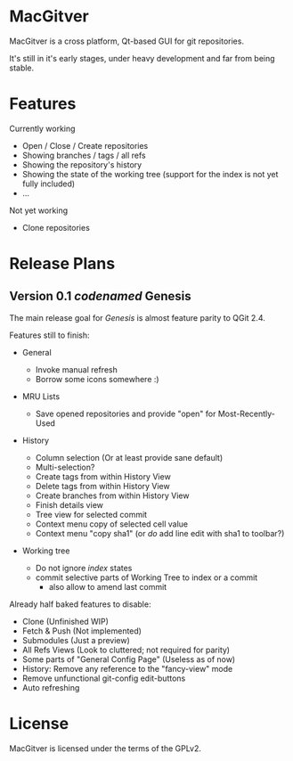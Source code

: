 MacGitver
=========

MacGitver is a cross platform, Qt-based GUI for git repositories.

It's still in it's early stages, under heavy development and far from being stable.

Features
========

Currently working
- Open / Close / Create repositories
- Showing branches / tags / all refs
- Showing the repository's history
- Showing the state of the working tree (support for the index is not yet fully included)
- ...

Not yet working
- Clone repositories

Release Plans
=============

## Version 0.1 _codenamed_ __Genesis__

The main release goal for _Genesis_ is almost feature parity to QGit 2.4.

Features still to finish:
- General
    - Invoke manual refresh
    - Borrow some icons somewhere :)

- MRU Lists
    - Save opened repositories and provide "open" for Most-Recently-Used

- History
    - Column selection (Or at least provide sane default)
    - Multi-selection?
    - Create tags from within History View
    - Delete tags from within History View
    - Create branches from within History View
    - Finish details view
    - Tree view for selected commit
    - Context menu copy of selected cell value
    - Context menu "copy sha1" (or _do_ add line edit with sha1 to toolbar?)

- Working tree
    - Do not ignore *index* states
    - commit selective parts of Working Tree to index or a commit
        - also allow to amend last commit

Already half baked features to disable:
- Clone (Unfinished WIP)
- Fetch & Push (Not implemented)
- Submodules (Just a preview)
- All Refs Views (Look to cluttered; not required for parity)
- Some parts of "General Config Page" (Useless as of now)
- History: Remove any reference to the "fancy-view" mode
- Remove unfunctional git-config edit-buttons
- Auto refreshing

License
=======
MacGitver is licensed under the terms of the GPLv2.

